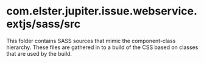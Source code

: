 # com.elster.jupiter.issue.webservice.extjs/sass/src

This folder contains SASS sources that mimic the component-class hierarchy. These files
are gathered in to a build of the CSS based on classes that are used by the build.
